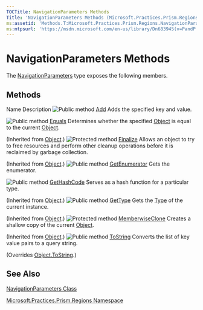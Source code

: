 ```yaml
---
TOCTitle: NavigationParameters Methods
Title: 'NavigationParameters Methods (Microsoft.Practices.Prism.Regions)'
ms:assetid: 'Methods.T:Microsoft.Practices.Prism.Regions.NavigationParameters'
ms:mtpsurl: 'https://msdn.microsoft.com/en-us/library/Dn683945(v=PandP.50)'
---
```


# NavigationParameters Methods

The [NavigationParameters](https://msdn.microsoft.com/en-us/library/microsoft.practices.prism.regions.navigationparameters(v=pandp.50)) type exposes the following members.

## Methods

Name
Description
![](https://msdn.microsoft.com/en-us/Dn683945.pubmethod(en-us,PandP.50).gif "Public method")
[Add](https://msdn.microsoft.com/en-us/library/microsoft.practices.prism.regions.navigationparameters.add(v=pandp.50))
Adds the specified key and value.

![](https://msdn.microsoft.com/en-us/Dn683945.pubmethod(en-us,PandP.50).gif "Public method")
[Equals](http://msdn.microsoft.com/en-us/library/bsc2ak47)
Determines whether the specified [Object](http://msdn.microsoft.com/en-us/library/e5kfa45b) is equal to the current [Object](http://msdn.microsoft.com/en-us/library/e5kfa45b).

(Inherited from [Object](http://msdn.microsoft.com/en-us/library/e5kfa45b).)
![](https://msdn.microsoft.com/en-us/Dn683945.protmethod(en-us,PandP.50).gif "Protected method")
[Finalize](http://msdn.microsoft.com/en-us/library/4k87zsw7)
Allows an object to try to free resources and perform other cleanup operations before it is reclaimed by garbage collection.

(Inherited from [Object](http://msdn.microsoft.com/en-us/library/e5kfa45b).)
![](https://msdn.microsoft.com/en-us/Dn683945.pubmethod(en-us,PandP.50).gif "Public method")
[GetEnumerator](https://msdn.microsoft.com/en-us/library/microsoft.practices.prism.regions.navigationparameters.getenumerator(v=pandp.50))
Gets the enumerator.

![](https://msdn.microsoft.com/en-us/Dn683945.pubmethod(en-us,PandP.50).gif "Public method")
[GetHashCode](http://msdn.microsoft.com/en-us/library/zdee4b3y)
Serves as a hash function for a particular type.

(Inherited from [Object](http://msdn.microsoft.com/en-us/library/e5kfa45b).)
![](https://msdn.microsoft.com/en-us/Dn683945.pubmethod(en-us,PandP.50).gif "Public method")
[GetType](http://msdn.microsoft.com/en-us/library/dfwy45w9)
Gets the [Type](http://msdn.microsoft.com/en-us/library/42892f65) of the current instance.

(Inherited from [Object](http://msdn.microsoft.com/en-us/library/e5kfa45b).)
![](https://msdn.microsoft.com/en-us/Dn683945.protmethod(en-us,PandP.50).gif "Protected method")
[MemberwiseClone](http://msdn.microsoft.com/en-us/library/57ctke0a)
Creates a shallow copy of the current [Object](http://msdn.microsoft.com/en-us/library/e5kfa45b).

(Inherited from [Object](http://msdn.microsoft.com/en-us/library/e5kfa45b).)
![](https://msdn.microsoft.com/en-us/Dn683945.pubmethod(en-us,PandP.50).gif "Public method")
[ToString](https://msdn.microsoft.com/en-us/library/microsoft.practices.prism.regions.navigationparameters.tostring(v=pandp.50))
Converts the list of key value pairs to a query string.

(Overrides [Object.ToString](http://msdn.microsoft.com/en-us/library/7bxwbwt2).)

## See Also

[NavigationParameters Class](https://msdn.microsoft.com/en-us/library/microsoft.practices.prism.regions.navigationparameters(v=pandp.50))

[Microsoft.Practices.Prism.Regions Namespace](https://msdn.microsoft.com/en-us/library/microsoft.practices.prism.regions(v=pandp.50))